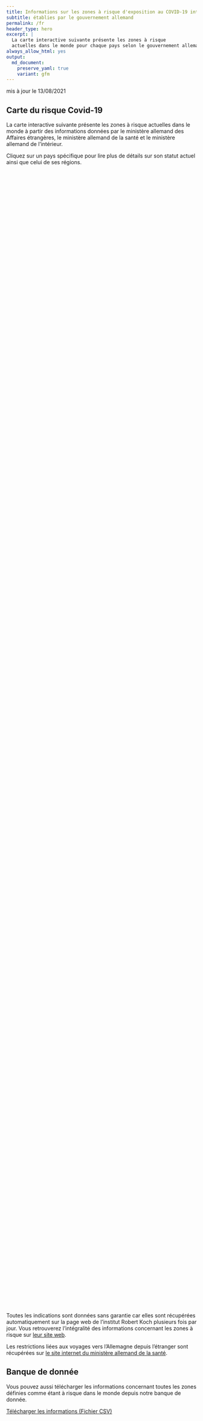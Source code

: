 ```yaml
---
title: Informations sur les zones à risque d'exposition au COVID-19 internationales
subtitle: établies par le gouvernement allemand
permalink: /fr
header_type: hero
excerpt: |
  La carte interactive suivante présente les zones à risque
  actuelles dans le monde pour chaque pays selon le gouvernement allemand.
always_allow_html: yes
output: 
  md_document:
    preserve_yaml: true
    variant: gfm
---
```


<!-- Modify _R/index_fr.Rmd file instead -->

<p class="text-right font-weight-bold">

mis à jour le 13/08/2021

</p>

## Carte du risque Covid-19

La carte interactive suivante présente les zones à risque actuelles dans
le monde à partir des informations données par le ministère allemand des
Affaires étrangères, le ministère allemand de la santé et le ministère
allemand de l’intérieur.

<!--more-->

Cliquez sur un pays spécifique pour lire plus de détails sur son statut
actuel ainsi que celui de ses régions.


<div id="leaflet" style="width:100%;height:75vh;" class="leaflet html-widget"></div>
<script src="https://corona-atlas.de/assets/data/locale_fr.js"></script> 
<script src="https://corona-atlas.de/assets/js/map.js"></script>

Toutes les indications sont données sans garantie car elles sont
récupérées automatiquement sur la page web de l’institut Robert Koch
plusieurs fois par jour. Vous retrouverez l’intégralité des informations
concernant les zones à risque sur [leur site
web](https://rki.de/risikogebiete).

Les restrictions liées aux voyages vers l’Allemagne depuis l’étranger
sont récupérées sur [le site internet du ministère allemand de la
santé](https://www.bundesgesundheitsministerium.de/coronavirus-infos-reisende).

## Banque de donnée

Vous pouvez aussi télécharger les informations concernant toutes les
zones définies comme étant à risque dans le monde depuis notre banque de
donnée.

<div id="reactable" class="reactable html-widget" style="width:auto;height:auto;"></div>
<script type="application/json" data-for="reactable">{"x":{"tag":{"name":"Reactable","attribs":{"data":{"Pays/Région":["Afghanistan","Angola","Albanie","Andorre","Émirats arabes unis","Argentine","Arménie","Antigua-et-Barbuda","Australie","Autriche","Azerbaïdjan","Burundi","Belgique","Bénin","Burkina Faso","Bangladesh","Bulgarie","Bahreïn","Bahamas","Bosnie-Herzégovine","Bélarus","Belize","Bolivie","Brésil","Barbade","Brunei","Bhoutan","Botswana","République Centrafricaine","Canada","Suisse","Chili","Chine","Côte d'Ivoire","Cameroun","République démocratique du Congo","Congo","Colombie","Comores","Cap-Vert","Costa Rica","Cuba","Chypre","Tchéquie","Allemagne","Djibouti","Dominique","Danemark","République Dominicaine","Algérie","Équateur","Égypte","Érythrée","Espagne","Estonie","Éthiopie","Finlande","Fidji","France","Micronésie","Gabon","Royaume-Uni","Géorgie","Ghana","Guinée","Gambie","Guinée-Bissau","Guinée Équatoriale","Grèce","Grenade","Guatemala","Guyana","Hong-Kong","Honduras","Croatie","Haïti","Hongrie","Indonésie","Inde","Irlande","Iran","Irak","Islande","Israël","Italie","Jamaïque","Jordanie","Japon","Kazakhstan","Kenya","Kirghizistan","Cambodge","Kiribati","Saint-Kitts-et-Nevis","Corée du Sud","Koweït","Laos","Liban","Libéria","Libye","Sainte-Lucie","Liechtenstein","Sri Lanka","Lesotho","Lituanie","Luxembourg","Lettonie","Maroc","Monaco","Moldavie","Madagascar","Maldives","Mexique","Îles Marshall","Macédoine du Nord","Mali","Malte","Myanmar/Burma","Monténégro","Mongolie","Mozambique","Mauritanie","Maurice","Malawi","Malaisie","Namibie","Niger","Nigeria","Nicaragua","Nioue","Pays-Bas","Norvège","Népal","Nauru","Nouvelle-Zélande","Oman","Pakistan","Panama","Pérou","Philippines","Palaos","Papouasie-Nouvelle-Guinée","Pologne","Corée du Nord","Portugal","Paraguay","Palestine","Qatar","Roumanie","Russie","Rwanda","Arabie saoudite","Soudan","Sénégal","Singapour","Îles Salomon","Sierra Leone","El Salvador","San Marin","Somalie","Serbie","Soudan du Sud","Sao Tomé-et-Principe","Surinam","Slovaquie","Slovénie","Suède","Eswatini","Seychelles","Syrie","Tchad","Togo","Thaïlande","Tadjikistan","Turkménistan","Timor-Leste","Tonga","Trinité-et-Tobago","Tunisie","Turquie","Tuvalu","République unie de Tanzanie","Ouganda","Ukraine","Uruguay","États-Unis","Ouzbékistan","Vatican","Saint-Vincent-et-les-Grenadines","Vénézuela","Vietnam","Vanuatu","Samoa","Kosovo","Yémen","Afrique du Sud","Zambie","Zimbabwe"],"Niveau de risque":["Zone sans risque","Zone sans risque","Zone sans risque","Zone à fort risque","Zone sans risque","Zone à fort risque","Zone sans risque","Zone sans risque","Zone sans risque","Zone sans risque","Zone sans risque","Zone sans risque","Zone sans risque","Zone sans risque","Zone sans risque","Zone à fort risque","Zone sans risque","Zone sans risque","Zone sans risque","Zone sans risque","Zone sans risque","Zone sans risque","Zone à fort risque","Zone de variantes du virus","Zone sans risque","Zone sans risque","Zone sans risque","Zone à fort risque","Zone sans risque","Zone sans risque","Zone sans risque","Zone à fort risque","Zone sans risque","Zone sans risque","Zone sans risque","Zone sans risque","Zone sans risque","Zone à fort risque","Zone sans risque","Zone sans risque","Zone à fort risque","Zone à fort risque","Zone à fort risque","Zone sans risque",null,"Zone sans risque","Zone sans risque","Zone sans risque","Zone sans risque","Zone à fort risque","Zone à fort risque","Zone à fort risque","Zone sans risque","Zone à fort risque","Zone sans risque","Zone sans risque","Zone sans risque","Zone à fort risque","Zone à fort risque","Zone sans risque","Zone sans risque","Zone à fort risque","Zone à fort risque","Zone sans risque","Zone sans risque","Zone sans risque","Zone sans risque","Zone sans risque","Zone sans risque","Zone sans risque","Zone sans risque","Zone sans risque","Zone sans risque","Zone à fort risque","Zone sans risque","Zone à fort risque","Zone sans risque","Zone à fort risque","Zone à fort risque","Zone sans risque","Zone à fort risque","Zone à fort risque","Zone sans risque","Zone à fort risque","Zone sans risque","Zone sans risque","Zone sans risque","Zone sans risque","Zone à fort risque","Zone à fort risque","Zone sans risque","Zone sans risque","Zone sans risque","Zone sans risque","Zone sans risque","Zone à fort risque","Zone sans risque","Zone sans risque","Zone sans risque","Zone à fort risque","Zone sans risque","Zone sans risque","Zone sans risque","Zone à fort risque","Zone sans risque","Zone sans risque","Zone sans risque","Zone à fort risque","Zone sans risque","Zone sans risque","Zone sans risque","Zone sans risque","Zone à fort risque","Zone sans risque","Zone sans risque","Zone sans risque","Zone sans risque","Zone à fort risque","Zone à fort risque","Zone à fort risque","Zone à fort risque","Zone sans risque","Zone sans risque","Zone à fort risque","Zone à fort risque","Zone à fort risque","Zone sans risque","Zone sans risque","Zone sans risque","Zone sans risque","Zone à fort risque","Zone sans risque","Zone à fort risque","Zone sans risque","Zone sans risque","Zone à fort risque","Zone sans risque","Zone sans risque","Zone à fort risque","Zone à fort risque","Zone sans risque","Zone à fort risque","Zone sans risque","Zone à fort risque","Zone à fort risque","Zone à fort risque","Zone sans risque","Zone sans risque","Zone sans risque","Zone à fort risque","Zone sans risque","Zone sans risque","Zone à fort risque","Zone à fort risque","Zone sans risque","Zone sans risque","Zone sans risque","Zone sans risque","Zone sans risque","Zone sans risque","Zone sans risque","Zone sans risque","Zone sans risque","Zone à fort risque","Zone sans risque","Zone sans risque","Zone sans risque","Zone à fort risque","Zone à fort risque","Zone à fort risque","Zone sans risque","Zone sans risque","Zone à fort risque","Zone à fort risque","Zone à fort risque","Zone sans risque","Zone sans risque","Zone à fort risque","Zone à fort risque","Zone à fort risque","Zone sans risque","Zone à fort risque","Zone sans risque","Zone sans risque","Zone de variantes du virus","Zone à fort risque","Zone à fort risque","Zone sans risque","Zone sans risque","Zone sans risque","Zone à fort risque","Zone sans risque","Zone sans risque","Zone sans risque","Zone sans risque","Zone à fort risque","Zone à fort risque","Zone à fort risque"],"Détails":[null,null,null,"depuis le 01/08/2021",null,"depuis le 18/04/2021",null,null,null,null,null,null,null,null,null,"depuis le 08/08/2021",null,null,null,null,null,null,"depuis le 24/01/2021","depuis le 19/01/2021",null,null,null,"depuis le 01/08/2021",null,null,null,"depuis le 03/04/2021",null,null,null,null,null,"depuis le 24/01/2021",null,null,"depuis le 09/05/2021","depuis le 18/07/2021","depuis le 11/07/2021",null,null,null,null,null,null,"depuis le 08/08/2021","depuis le 31/01/2021","depuis le 24/01/2021",null,"depuis le 27/07/2021",null,null,null,"depuis le 11/07/2021","depuis le 08/08/2021. Le niveau de risque concerne les régions suivantes: -Guyane Française, depuis le 15/08/2021; -Polynésie française, depuis le 15/08/2021; -Guadeloupe, depuis le 08/08/2021; -La Corse, depuis le 08/08/2021; -Martinique, depuis le 08/08/2021; -Occitanie, depuis le 08/08/2021; -Provence-Alpes-Côte d'Azur, depuis le 08/08/2021; -Réunion, Île de la, depuis le 08/08/2021; -St. Barthélemy, depuis le 08/08/2021; -St. Martin, depuis le 08/08/2021",null,null,"depuis le 07/07/2021","depuis le 25/07/2021",null,null,null,null,null,null,null,null,null,null,"depuis le 08/08/2021",null,"depuis le 08/08/2021",null,"depuis le 18/07/2021","depuis le 07/07/2021",null,"depuis le 24/01/2021","depuis le 08/08/2021",null,"depuis le 15/08/2021",null,null,null,null,"depuis le 08/08/2021","depuis le 15/08/2021",null,null,null,null,null,"depuis le 21/03/2021",null,null,null,"depuis le 18/07/2021",null,null,null,"depuis le 01/08/2021",null,null,null,"depuis le 08/08/2021",null,null,null,null,"depuis le 08/08/2021",null,null,null,null,"depuis le 08/08/2021","depuis le 15/08/2021","depuis le 13/06/2021","depuis le 01/08/2021",null,null,"depuis le 01/08/2021","depuis le 13/06/2021","depuis le 01/08/2021",null,null,null,null,"depuis le 27/07/2021. Le niveau de risque concerne les régions suivantes: -Aruba, depuis le 27/07/2021; -Bonaire, depuis le 27/07/2021; -Curaçao, depuis le 27/07/2021; -Saba, depuis le 27/07/2021; -Sint Eustatius, depuis le 27/07/2021; -Sint Maarten, depuis le 27/07/2021",null,"depuis le 07/07/2021",null,null,"depuis le 20/06/2021",null,null,"depuis le 03/04/2021","depuis le 08/08/2021",null,"depuis le 08/08/2021",null,"depuis le 08/08/2021","depuis le 07/07/2021. Le niveau de risque concerne les régions suivantes: -Algarve, depuis le 07/07/2021; -Lisbonne, depuis le 07/07/2021","depuis le 21/03/2021",null,null,null,"depuis le 07/07/2021",null,null,"depuis le 31/01/2021","depuis le 08/08/2021",null,null,null,null,null,null,null,null,null,"depuis le 23/05/2021",null,null,null,"depuis le 01/08/2021","depuis le 14/02/2021","depuis le 31/01/2021",null,null,"depuis le 08/08/2021","depuis le 08/08/2021","depuis le 08/08/2021",null,null,"depuis le 08/08/2021","depuis le 25/04/2021","depuis le 17/08/2021",null,"depuis le 14/03/2021",null,null,"depuis le 06/06/2021","depuis le 15/08/2021","depuis le 08/08/2021",null,null,null,"depuis le 15/08/2021",null,null,null,null,"depuis le 01/08/2021","depuis le 01/08/2021","depuis le 01/08/2021"]},"columns":[{"accessor":"Pays/Région","name":"Pays/Région","type":"character"},{"accessor":"Niveau de risque","name":"Niveau de risque","type":"character"},{"accessor":"Détails","name":"Détails","type":"character"}],"filterable":true,"searchable":true,"defaultPageSize":10,"showPageSizeOptions":true,"pageSizeOptions":[10,25,50,100],"paginationType":"jump","showPageInfo":true,"minRows":1,"striped":true,"dataKey":"1c1b50d5dbc49eac60ded2a18f5f03d3","key":"1c1b50d5dbc49eac60ded2a18f5f03d3"},"children":[]},"class":"reactR_markup"},"evals":[],"jsHooks":[]}</script>

<p class="text-center my-5">

<a href="assets/dist/db_countries_risk_fr.csv" class="btn btn-primary">Télécharger
les informations (Fichier CSV)</a>

</p>
